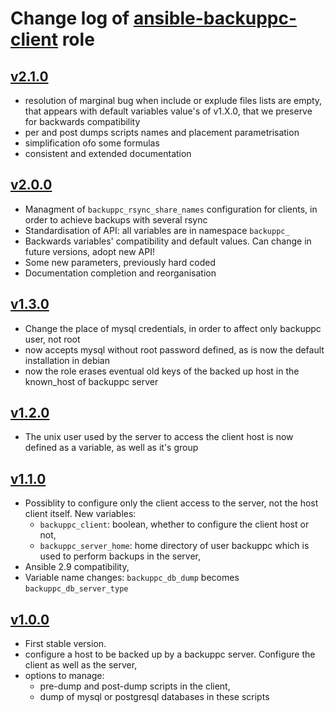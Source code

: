 # Change log of [ansible-backuppc-client](https://github.com/UdelaRInterior/ansible-backuppc-client) role

## [v2.1.0](https://github.com/UdelaRInterior/ansible-backuppc-client/tree/v2.1.0) 

* resolution of marginal bug when include or explude files lists are empty, that appears with default variables value's of v1.X.0, that we preserve for backwards compatibility
* per and post dumps scripts names and placement parametrisation
* simplification ofo some formulas
* consistent and extended documentation

## [v2.0.0](https://github.com/UdelaRInterior/ansible-backuppc-client/tree/v2.0.0)

* Managment of `backuppc_rsync_share_names` configuration for clients, in order to achieve backups with several rsync
* Standardisation of API: all variables are in namespace `backuppc_`
* Backwards variables' compatibility and default values. Can change in future versions, adopt new API!
* Some new parameters, previously hard coded
* Documentation completion and reorganisation

## [v1.3.0](https://github.com/UdelaRInterior/ansible-backuppc-client/tree/v1.3.0) 

* Change the place of mysql credentials, in order to affect only backuppc user, not root
* now accepts mysql without root password defined, as is now the default installation in debian  
* now the role erases eventual old keys of the backed up host in the known_host of backuppc server 

## [v1.2.0](https://github.com/UdelaRInterior/ansible-backuppc-client/tree/v1.2.0) 

* The unix user used by the server to access the client host is now defined as a variable, as well as it's group 

## [v1.1.0](https://github.com/UdelaRInterior/ansible-backuppc-client/tree/v1.1.0) 

* Possiblity to configure only the client access to the server, not the host client itself. New variables: 
  *  `backuppc_client`: boolean, whether to configure the client host or not,
  * `backuppc_server_home`:  home directory of user backuppc which is used to perform backups in the server,
* Ansible 2.9 compatibility,
* Variable name changes: `backuppc_db_dump` becomes `backuppc_db_server_type`


## [v1.0.0](https://github.com/UdelaRInterior/ansible-backuppc-client/tree/v1.0.0) 

* First stable version. 
* configure a host to be backed up by a backuppc server. Configure the client as well as the server,
* options to manage:
  * pre-dump and post-dump scripts in the client,  
  * dump of mysql or postgresql databases in these scripts
